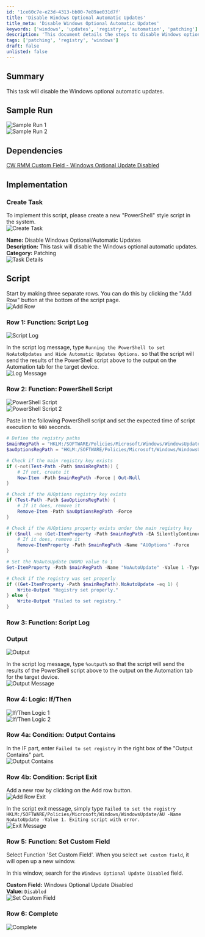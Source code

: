 ```yaml
---
id: '1ce60c7e-e23d-4313-bb00-7e89ae031d7f'
title: 'Disable Windows Optional Automatic Updates'
title_meta: 'Disable Windows Optional Automatic Updates'
keywords: ['windows', 'updates', 'registry', 'automation', 'patching']
description: 'This document details the steps to disable Windows optional automatic updates using a script. It includes a sample run, dependencies, and a comprehensive implementation guide with visuals for each step.'
tags: ['patching', 'registry', 'windows']
draft: false
unlisted: false
---
```


## Summary

This task will disable the Windows optional automatic updates.

## Sample Run

![Sample Run 1](../../../static/img/Disable-Windows-OptionalAutomatic-Updates/image_1.png)  
![Sample Run 2](../../../static/img/Disable-Windows-OptionalAutomatic-Updates/image_2.png)  

## Dependencies

[CW RMM Custom Field - Windows Optional Update Disabled](<../custom-fields/Windows Optional Update Disabled.md>)

## Implementation

### Create Task

To implement this script, please create a new "PowerShell" style script in the system.  
![Create Task](../../../static/img/Disable-Windows-OptionalAutomatic-Updates/image_3.png)  

**Name:** Disable Windows Optional/Automatic Updates  
**Description:** This task will disable the Windows optional automatic updates.  
**Category:** Patching  
![Task Details](../../../static/img/Disable-Windows-OptionalAutomatic-Updates/image_4.png)  

## Script

Start by making three separate rows. You can do this by clicking the "Add Row" button at the bottom of the script page.  
![Add Row](../../../static/img/Disable-Windows-OptionalAutomatic-Updates/image_5.png)  

### Row 1: Function: Script Log

![Script Log](../../../static/img/Disable-Windows-OptionalAutomatic-Updates/image_6.png)  

In the script log message, type `Running the PowerShell to set NoAutoUpdates and Hide Automatic Updates Options.` so that the script will send the results of the PowerShell script above to the output on the Automation tab for the target device.  
![Log Message](../../../static/img/Disable-Windows-OptionalAutomatic-Updates/image_7.png)  

### Row 2: Function: PowerShell Script

![PowerShell Script](../../../static/img/Disable-Windows-OptionalAutomatic-Updates/image_8.png)  
![PowerShell Script 2](../../../static/img/Disable-Windows-OptionalAutomatic-Updates/image_9.png)  

Paste in the following PowerShell script and set the expected time of script execution to `900` seconds.

```powershell
# Define the registry paths
$mainRegPath = "HKLM:/SOFTWARE/Policies/Microsoft/Windows/WindowsUpdate/AU"
$auOptionsRegPath = "HKLM:/SOFTWARE/Policies/Microsoft/Windows/WindowsUpdate/AU/AUOptions"

# Check if the main registry key exists
if (-not(Test-Path -Path $mainRegPath)) {
    # If not, create it
    New-Item -Path $mainRegPath -Force | Out-Null
}

# Check if the AUOptions registry key exists
if (Test-Path -Path $auOptionsRegPath) {
    # If it does, remove it
    Remove-Item -Path $auOptionsRegPath -Force
}

# Check if the AUOptions property exists under the main registry key
if ($null -ne (Get-ItemProperty -Path $mainRegPath -EA SilentlyContinue).AUOptions) {
    # If it does, remove it
    Remove-ItemProperty -Path $mainRegPath -Name "AUOptions" -Force
}

# Set the NoAutoUpdate DWORD value to 1
Set-ItemProperty -Path $mainRegPath -Name "NoAutoUpdate" -Value 1 -Type DWord -Force

# Check if the registry was set properly
if ((Get-ItemProperty -Path $mainRegPath).NoAutoUpdate -eq 1) {
    Write-Output "Registry set properly."
} else {
    Write-Output "Failed to set registry."
}
```

### Row 3: Function: Script Log

### Output

![Output](../../../static/img/Disable-Windows-OptionalAutomatic-Updates/image_6.png)  

In the script log message, type `%output%` so that the script will send the results of the PowerShell script above to the output on the Automation tab for the target device.  
![Output Message](../../../static/img/Disable-Windows-OptionalAutomatic-Updates/image_10.png)  

### Row 4: Logic: If/Then

![If/Then Logic 1](../../../static/img/Disable-Windows-OptionalAutomatic-Updates/image_11.png)  
![If/Then Logic 2](../../../static/img/Disable-Windows-OptionalAutomatic-Updates/image_12.png)  

### Row 4a: Condition: Output Contains

In the IF part, enter `Failed to set registry` in the right box of the "Output Contains" part.  
![Output Contains](../../../static/img/Disable-Windows-OptionalAutomatic-Updates/image_13.png)  

### Row 4b: Condition: Script Exit

Add a new row by clicking on the Add row button.  
![Add Row Exit](../../../static/img/Disable-Windows-OptionalAutomatic-Updates/image_14.png)  

In the script exit message, simply type `Failed to set the registry HKLM:/SOFTWARE/Policies/Microsoft/Windows/WindowsUpdate/AU -Name NoAutoUpdate -Value 1. Exiting script with error.`  
![Exit Message](../../../static/img/Disable-Windows-OptionalAutomatic-Updates/image_15.png)  

### Row 5: Function: Set Custom Field

Select Function 'Set Custom Field'. When you select `set custom field`, it will open up a new window.  

In this window, search for the `Windows Optional Update Disabled` field.  

**Custom Field:** Windows Optional Update Disabled  
**Value:** `Disabled`  
![Set Custom Field](../../../static/img/Disable-Windows-OptionalAutomatic-Updates/image_16.png)  

### Row 6: Complete

![Complete](../../../static/img/Disable-Windows-OptionalAutomatic-Updates/image_17.png)  


